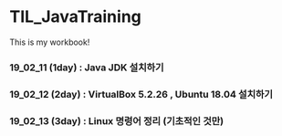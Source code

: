 # TIL_JavaTraining
This is my workbook!


### 19_02_11 (1day) : Java JDK 설치하기
### 19_02_12 (2day) : VirtualBox 5.2.26 , Ubuntu 18.04 설치하기
### 19_02_13 (3day) : Linux 명령어 정리 (기초적인 것만)
